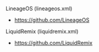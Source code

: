 LineageOS (lineageos.xml)  
 * https://github.com/LineageOS  

LiquidRemix (liquidremix.xml)  
 * https://github.com/LiquidRemix